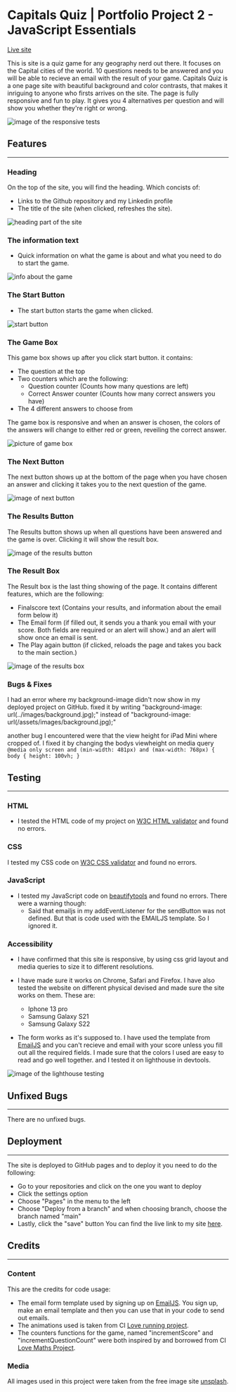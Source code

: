 # Capitals Quiz | Portfolio Project 2 - JavaScript Essentials
[Live site](https://fullstacksammy.github.io/geography-quiz/)


This is site is a quiz game for any geography nerd out there. It focuses on the Capital cities of the world. 10 questions needs to be answered and you will be able to recieve an email with the result of your game. Capitals Quiz is a one page site with beautiful background and color contrasts, that makes it inriguing to anyone who firsts arrives on the site. The page is fully responsive and fun to play. It gives you 4 alternatives per question and will show you whether they're right or wrong.

![image of the responsive tests](assets/images/responsive.jpg) 

## **Features** 
---
### **Heading**
On the top of the site, you will find the heading. Which concists of:
- Links to the Github repository and my Linkedin profile
- The title of the site (when clicked, refreshes the site).

![heading part of the site](assets/images/heading.jpg) 
 

### **The information text**
- Quick information on what the game is about and what you need to do to start the game.

![info about the game](assets/images/info-text.jpg) 

### **The Start Button**
- The start button starts the game when clicked.

![start button](assets/images/start.jpg) 

### **The Game Box**
This game box shows up after you click start button. it contains:
- The question at the top
- Two counters which are the following:
    - Question counter (Counts how many questions are left)
    - Correct Answer counter (Counts how many correct answers you have)
- The 4 different answers to choose from

The game box is responsive and when an answer is chosen, the colors of the answers will change to either red or green, reveiling the correct answer.

![picture of game box](assets/images/game-box.jpg) 

### **The Next Button**
The next button shows up at the bottom of the page when you have chosen an answer and clicking it takes you to the next question of the game.

![image of next button](assets/images/next.jpg) 

### **The Results Button**
The Results button shows up when all questions have been answered and the game is over. Clicking it will show the result box.

![image of the results button](assets/images/results.jpg) 

### **The Result Box**
The Result box is the last thing showing of the page. It contains different features, which are the following:
- Finalscore text (Contains your results, and information about the email form below it)
- The Email form (if filled out, it sends you a thank you email with your score. Both fields are required or an alert will show.) and an alert will show once an email is sent.
- The Play again button (if clicked, reloads the page and takes you back to the main section.)

![image of the results box](assets/images/results-box.jpg) 

### **Bugs & Fixes**
I had an error where my background-image didn't now show in my deployed project on GitHub. fixed it by writing "background-image: url(../images/background.jpg);" instead of "background-image: url(/assets/images/background.jpg);"

another bug I encountered were that the view height for iPad Mini where cropped of. I fixed it by changing the bodys viewheight on media query `@media only screen and (min-width: 481px) and (max-width: 768px) {
    body {
        height: 100vh;
    }` 

## **Testing**
---
### **HTML**
- I tested the HTML code of my project on [W3C HTML validator](https://validator.w3.org/nu/) and found no errors.

### **CSS**
I tested my CSS code on [W3C CSS validator](https://jigsaw.w3.org/css-validator/) and found no errors.

### **JavaScript**
- I tested my JavaScript code on [beautifytools](https://beautifytools.com/javascript-validator.php) and found no errors. There were a warning though:
    - Said that emailjs in my addEventListener for the sendButton was not defined. But that is code used with the EMAILJS template. So I ignored it. 

### **Accessibility**
- I have confirmed that this site is responsive, by using css grid layout and media queries to size it to different resolutions.

- I have made sure it works on Chrome, Safari and Firefox. I have also tested the website on different physical devised and made sure the site works on them. These are:
    - Iphone 13 pro
    - Samsung Galaxy S21
    - Samsung Galaxy S22

- The form works as it's supposed to. I have used the template from [EmailJS](https://www.emailjs.com) and you can't recieve and email with your score unless you fill out all the required fields.
I made sure that the colors I used are easy to read and go well together. and I tested it on lighthouse in devtools.

![image of the lighthouse testing](assets/images/lighthouse.jpg) 

## **Unfixed Bugs**
---
There are no unfixed bugs.

## **Deployment**
---
The site is deployed to GitHub pages and to deploy it you need to do the following:
- Go to your repositories and click on the one you want to deploy
- Click the settings option
- Choose "Pages" in the menu to the left
- Choose "Deploy from a branch" and when choosing branch, choose the branch named "main"
- Lastly, click the "save" button
You can find the live link to my site [here](https://fullstacksammy.github.io/geography-quiz/).

## **Credits**
---
### **Content**
This are the credits for code usage:
- The email form template used by signing up on [EmailJS](https://www.emailjs.com). You sign up, make an email template and then you can use that in your code to send out emails. 
- The animations used is taken from CI [Love running project](https://github.com/Code-Institute-Org/love-running-2.0).
- The counters functions for the game, named "incrementScore" and "incrementQuestionCount" were both inspired by and borrowed from CI [Love Maths Project](https://github.com/Code-Institute-Org/love-maths).

### **Media**
All images used in this project were taken from the free image site [unsplash](https://www.unsplash.com).






